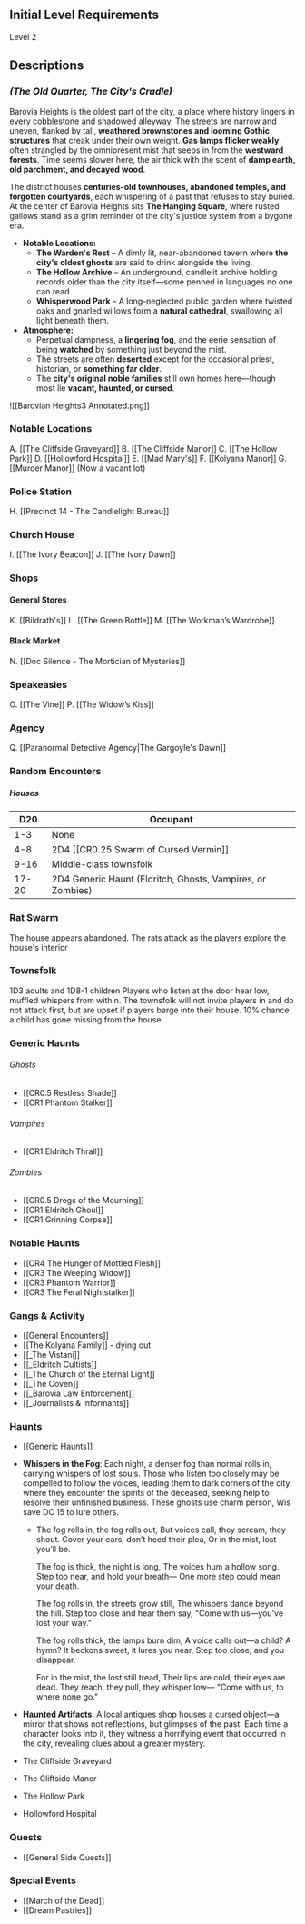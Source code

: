 ## Initial Level Requirements
Level 2

## Descriptions
### _(The Old Quarter, The City's Cradle)_

Barovia Heights is the oldest part of the city, a place where history lingers in every cobblestone and shadowed alleyway. The streets are narrow and uneven, flanked by tall, **weathered brownstones and looming Gothic structures** that creak under their own weight. **Gas lamps flicker weakly**, often strangled by the omnipresent mist that seeps in from the **westward forests**. Time seems slower here, the air thick with the scent of **damp earth, old parchment, and decayed wood**.

The district houses **centuries-old townhouses, abandoned temples, and forgotten courtyards**, each whispering of a past that refuses to stay buried. At the center of Barovia Heights sits **The Hanging Square**, where rusted gallows stand as a grim reminder of the city's justice system from a bygone era.

- **Notable Locations:**
    - **The Warden's Rest** – A dimly lit, near-abandoned tavern where **the city's oldest ghosts** are said to drink alongside the living.
    - **The Hollow Archive** – An underground, candlelit archive holding records older than the city itself—some penned in languages no one can read.
    - **Whisperwood Park** – A long-neglected public garden where twisted oaks and gnarled willows form a **natural cathedral**, swallowing all light beneath them.
- **Atmosphere:**
    - Perpetual dampness, a **lingering fog**, and the eerie sensation of being **watched** by something just beyond the mist.
    - The streets are often **deserted** except for the occasional priest, historian, or **something far older**.
    - The **city's original noble families** still own homes here—though most lie **vacant, haunted, or cursed**.

![[Barovian Heights3 Annotated.png]]

### Notable Locations
A. [[The Cliffside Graveyard]]
B. [[The Cliffside Manor]]
C. [[The Hollow Park]]
D. [[Hollowford Hospital]]
E. [[Mad Mary's]]
F. [[Kolyana Manor]]
G. [[Murder Manor]] (Now a vacant lot)

### Police Station
H. [[Precinct 14 - The Candlelight Bureau]]

### Church House
I. [[The Ivory Beacon]]
J. [[The Ivory Dawn]]

### Shops
#### General Stores
K. [[Bildrath's]]
L. [[The Green Bottle]]
M. [[The Workman’s Wardrobe]]

#### Black Market
N. [[Doc Silence - The Mortician of Mysteries]]

### Speakeasies
O. [[The Vine]]
P. [[The Widow’s Kiss]]

### Agency
Q. [[Paranormal Detective Agency|The Gargoyle's Dawn]]

### Random Encounters

##### Houses

| D20   | Occupant                                                   |
| ----- | ---------------------------------------------------------- |
| 1-3   | None                                                       |
| 4-8   | 2D4 [[CR0.25 Swarm of Cursed Vermin]]                      |
| 9-16  | Middle-class townsfolk                                     |
| 17-20 | 2D4 Generic Haunt (Eldritch, Ghosts, Vampires, or Zombies) |
### Rat Swarm
The house appears abandoned. The rats attack as the players explore the house's interior

### Townsfolk
1D3 adults and 1D8-1 children
Players who listen at the door hear low, muffled whispers from within. The townsfolk will not invite players in and do not attack first, but are upset if players barge into their house.
10% chance a child has gone missing from the house

### Generic Haunts
###### Ghosts
- [[CR0.5 Restless Shade]]
- [[CR1 Phantom Stalker]]

###### Vampires
- [[CR1 Eldritch Thrall]]

###### Zombies
- [[CR0.5 Dregs of the Mourning]]
- [[CR1 Eldritch Ghoul]]
- [[CR1 Grinning Corpse]]

### Notable Haunts
- [[CR4 The Hunger of Mottled Flesh]]
- [[CR3 The Weeping Widow]]
- [[CR3 Phantom Warrior]]
- [[CR3 The Feral Nightstalker]]

### Gangs & Activity
- [[General Encounters]]
- [[The Kolyana Family]] - dying out
- [[_The Vistani]]
- [[_Eldritch Cultists]]
- [[_The Church of the Eternal Light]]
- [[_The Coven]]
- [[_Barovia Law Enforcement]]
- [[_Journalists & Informants]]

### Haunts
- [[Generic Haunts]]
- **Whispers in the Fog**: Each night, a denser fog than normal rolls in, carrying whispers of lost souls. Those who listen too closely may be compelled to follow the voices, leading them to dark corners of the city where they encounter the spirits of the deceased, seeking help to resolve their unfinished business. These ghosts use charm person, Wis save DC 15 to lure others.
	- The fog rolls in, the fog rolls out,
	  But voices call, they scream, they shout.
	  Cover your ears, don’t heed their plea,
	  Or in the mist, lost you’ll be.
	  
	  The fog is thick, the night is long,
	  The voices hum a hollow song.
	  Step too near, and hold your breath—
	  One more step could mean your death.
	  
	  The fog rolls in, the streets grow still,
	  The whispers dance beyond the hill.
	  Step too close and hear them say,
	  "Come with us—you've lost your way."
	  
	  The fog rolls thick, the lamps burn dim,
	  A voice calls out—a child? A hymn?
	  It beckons sweet, it lures you near,
	  Step too close, and you disappear.
	  
	  For in the mist, the lost still tread,
	  Their lips are cold, their eyes are dead.
	  They reach, they pull, they whisper low—
	  "Come with us, to where none go."
	
- **Haunted Artifacts**: A local antiques shop houses a cursed object—a mirror that shows not reflections, but glimpses of the past. Each time a character looks into it, they witness a horrifying event that occurred in the city, revealing clues about a greater mystery.
- The Cliffside Graveyard
- The Cliffside Manor
- The Hollow Park
- Hollowford Hospital

### Quests
- [[General Side Quests]]

### Special Events
- [[March of the Dead]]
- [[Dream Pastries]]